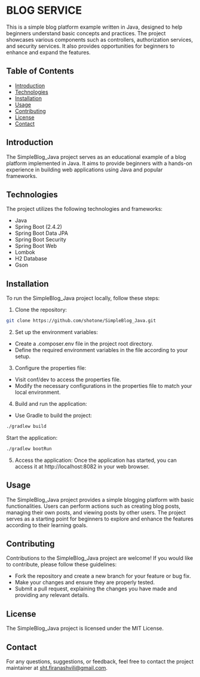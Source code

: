 # BLOG SERVICE
This is a simple blog platform example written in Java, designed to help beginners understand basic concepts and practices. The project showcases various components such as controllers, authorization services, and security services. It also provides opportunities for beginners to enhance and expand the features.

## Table of Contents
- [Introduction](#introduction)
- [Technologies](#Technologies)
- [Installation](#Installation)
- [Usage](#usage)
- [Contributing](#contributing)
- [License](#license)
- [Contact](#Contact)



## Introduction
The SimpleBlog_Java project serves as an educational example of a blog platform implemented in Java. It aims to provide beginners with a hands-on experience in building web applications using Java and popular frameworks.

## Technologies
The project utilizes the following technologies and frameworks:

* Java
* Spring Boot (2.4.2)
* Spring Boot Data JPA
* Spring Boot Security
* Spring Boot Web
* Lombok
* H2 Database
* Gson 

## Installation
To run the SimpleBlog_Java project locally, follow these steps:

1. Clone the repository:


```bash
git clone https://github.com/shotone/SimpleBlog_Java.git
```


2. Set up the environment variables:

* Create a .composer.env file in the project root directory.
* Define the required environment variables in the file according to your setup.

3. Configure the properties file:

* Visit conf/dev to access the properties file.
* Modify the necessary configurations in the properties file to match your local environment.

4. Build and run the application:
* Use Gradle to build the project:


```bash
./gradlew build
```
Start the application:

```bash
./gradlew bootRun
```

5. Access the application:
Once the application has started, you can access it at http://localhost:8082 in your web browser.

## Usage
The SimpleBlog_Java project provides a simple blogging platform with basic functionalities. Users can perform actions such as creating blog posts, managing their own posts, and viewing posts by other users. The project serves as a starting point for beginners to explore and enhance the features according to their learning goals.

## Contributing
Contributions to the SimpleBlog_Java project are welcome! If you would like to contribute, please follow these guidelines:

* Fork the repository and create a new branch for your feature or bug fix.
* Make your changes and ensure they are properly tested.
* Submit a pull request, explaining the changes you have made and providing any relevant details.

## License
The SimpleBlog_Java project is licensed under the MIT License.

## Contact
For any questions, suggestions, or feedback, feel free to contact the project maintainer at sht.firanashvili@gmail.com.
